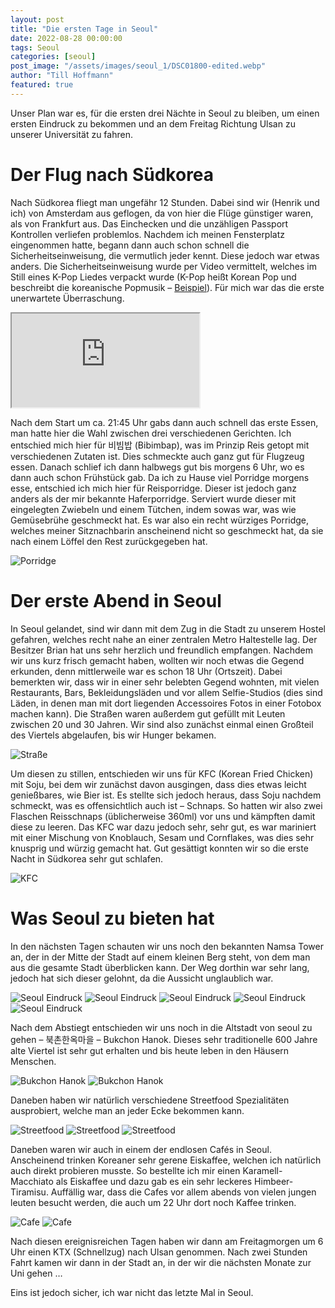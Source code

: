 ```yaml
---
layout: post
title: "Die ersten Tage in Seoul"
date: 2022-08-28 00:00:00
tags: Seoul
categories: [seoul]
post_image: "/assets/images/seoul_1/DSC01800-edited.webp"
author: "Till Hoffmann"
featured: true
---
```


Unser Plan war es, für die ersten drei Nächte in Seoul zu bleiben, um einen ersten Eindruck zu bekommen und an dem Freitag Richtung Ulsan zu unserer Universität zu fahren.

# Der Flug nach Südkorea

Nach Südkorea fliegt man ungefähr 12 Stunden. Dabei sind wir (Henrik und ich) von Amsterdam aus geflogen, da von hier die Flüge günstiger waren, als von Frankfurt aus. Das Einchecken und die unzähligen Passport Kontrollen verliefen problemlos. Nachdem ich meinen Fensterplatz eingenommen hatte, begann dann auch schon schnell die Sicherheitseinweisung, die vermutlich jeder kennt. Diese jedoch war etwas anders. Die Sicherheitseinweisung wurde per Video vermittelt, welches im Still eines K-Pop Liedes verpackt wurde (K-Pop heißt Korean Pop und beschreibt die koreanische Popmusik – <a href="https://www.youtube.com/watch?v=MBdVXkSdhwU&ab_channel=HYBELABELS" target="_blank">Beispiel</a>). Für mich war das die erste unerwartete Überraschung.

<div class="embed-container">
<iframe type="text/html" src="https://www.youtube.com/embed/tA7ZPAeHaX8?autoplay=0&fs=0&iv_load_policy=3&showinfo=0&rel=0&cc_load_policy=0&start=0&end=0&modestbranding=0"></iframe>
</div>

Nach dem Start um ca. 21:45 Uhr gabs dann auch schnell das erste Essen, man hatte hier die Wahl zwischen drei verschiedenen Gerichten. Ich entschied mich hier für 비빔밥 (Bibimbap), was im Prinzip Reis getopt mit verschiedenen Zutaten ist. Dies schmeckte auch ganz gut für Flugzeug essen. Danach schlief ich dann halbwegs gut bis morgens 6 Uhr, wo es dann auch schon Frühstück gab. Da ich zu Hause viel Porridge morgens esse, entschied ich mich hier für Reisporridge. Dieser ist jedoch ganz anders als der mir bekannte Haferporridge. Serviert wurde dieser mit eingelegten Zwiebeln und einem Tütchen, indem sowas war, was wie Gemüsebrühe geschmeckt hat. Es war also ein recht würziges Porridge, welches meiner Sitznachbarin anscheinend nicht so geschmeckt hat, da sie nach einem Löffel den Rest zurückgegeben hat.

<img alt="Porridge" src="assets/images/seoul_1/PXL_20220823_050419652.webp" class="img-fluid w-100"/>

# Der erste Abend in Seoul

In Seoul gelandet, sind wir dann mit dem Zug in die Stadt zu unserem Hostel gefahren, welches recht nahe an einer zentralen Metro Haltestelle lag. Der Besitzer Brian hat uns sehr herzlich und freundlich empfangen. Nachdem wir uns kurz frisch gemacht haben, wollten wir noch etwas die Gegend erkunden, denn mittlerweile war es schon 18 Uhr (Ortszeit). Dabei bemerkten wir, dass wir in einer sehr belebten Gegend wohnten, mit vielen Restaurants, Bars, Bekleidungsläden und vor allem Selfie-Studios (dies sind Läden, in denen man mit dort liegenden Accessoires Fotos in einer Fotobox machen kann). Die Straßen waren außerdem gut gefüllt mit Leuten zwischen 20 und 30 Jahren. Wir sind also zunächst einmal einen Großteil des Viertels abgelaufen, bis wir Hunger bekamen.

<img alt="Straße" src="assets/images/seoul_1/PXL_20220823_113634896.MP.webp" class="img-fluid w-100"/>

Um diesen zu stillen, entschieden wir uns für KFC (Korean Fried Chicken) mit Soju, bei dem wir zunächst davon ausgingen, dass dies etwas leicht genießbares, wie Bier ist. Es stellte sich jedoch heraus, dass Soju nachdem schmeckt, was es offensichtlich auch ist – Schnaps. So hatten wir also zwei Flaschen Reisschnaps (üblicherweise 360ml) vor uns und kämpften damit diese zu leeren. Das KFC war dazu jedoch sehr, sehr gut, es war mariniert mit einer Mischung von Knoblauch, Sesam und Cornflakes, was dies sehr knusprig und würzig gemacht hat. Gut gesättigt konnten wir so die erste Nacht in Südkorea sehr gut schlafen.

<img alt="KFC" src="assets/images/seoul_1/PXL_20220823_123140992.webp" class="img-fluid w-100"/>

# Was Seoul zu bieten hat

In den nächsten Tagen schauten wir uns noch den bekannten Namsa Tower an, der in der Mitte der Stadt auf einem kleinen Berg steht, von dem man aus die gesamte Stadt überblicken kann. Der Weg dorthin war sehr lang, jedoch hat sich dieser gelohnt, da die Aussicht unglaublich war.

<img alt="Seoul Eindruck" src="assets/images/seoul_1/PXL_20220825_095807000.webp" class="img-fluid w-100"/>
<img alt="Seoul Eindruck" src="assets/images/seoul_1/PXL_20220825_095419623.MP.webp" class="img-fluid w-100"/>
<img alt="Seoul Eindruck" src="assets/images/seoul_1/DSC01783-edited.webp" class="img-fluid w-100"/>
<img alt="Seoul Eindruck" src="assets/images/seoul_1/DSC01800-edited.webp" class="img-fluid w-100"/>
<img alt="Seoul Eindruck" src="assets/images/seoul_1/DSC01823 2-edited.webp" class="img-fluid w-100"/>

Nach dem Abstiegt entschieden wir uns noch in die Altstadt von seoul zu gehen – 북촌한옥마을 – Bukchon Hanok. Dieses sehr traditionelle 600 Jahre alte Viertel ist sehr gut erhalten und bis heute leben in den Häusern Menschen.

<img alt="Bukchon Hanok" src="assets/images/seoul_1/DSC01837-edited.webp" class="img-fluid w-100"/>
<img alt="Bukchon Hanok" src="assets/images/seoul_1/DSC01869-edited.webp" class="img-fluid w-100"/>

Daneben haben wir natürlich verschiedene Streetfood Spezialitäten ausprobiert, welche man an jeder Ecke bekommen kann.

<img alt="Streetfood" src="assets/images/seoul_1/PXL_20220825_092000372.MP.webp" class="img-fluid w-100"/>
<img alt="Streetfood" src="assets/images/seoul_1/PXL_20220824_122700338.MP.webp" class="img-fluid w-100"/>
<img alt="Streetfood" src="assets/images/seoul_1/PXL_20220825_115307494.MP.webp" class="img-fluid w-100"/>

Daneben waren wir auch in einem der endlosen Cafés in Seoul. Anscheinend trinken Koreaner sehr gerene Eiskaffee, welchen ich natürlich auch direkt probieren musste. So bestellte ich mir einen Karamell-Macchiato als Eiskaffee und dazu gab es ein sehr leckeres Himbeer-Tiramisu. Auffällig war, dass die Cafes vor allem abends von vielen jungen leuten besucht werden, die auch um 22 Uhr dort noch Kaffee trinken.

<img alt="Cafe" src="assets/images/seoul_1/PXL_20220825_033804383.MP.webp" class="img-fluid w-100"/>
<img alt="Cafe" src="assets/images/seoul_1/PXL_20220825_045842793.webp" class="img-fluid w-100"/>

Nach diesen ereignisreichen Tagen haben wir dann am Freitagmorgen um 6 Uhr einen KTX (Schnellzug) nach Ulsan genommen. Nach zwei Stunden Fahrt kamen wir dann in der Stadt an, in der wir die nächsten Monate zur Uni gehen …

Eins ist jedoch sicher, ich war nicht das letzte Mal in Seoul.